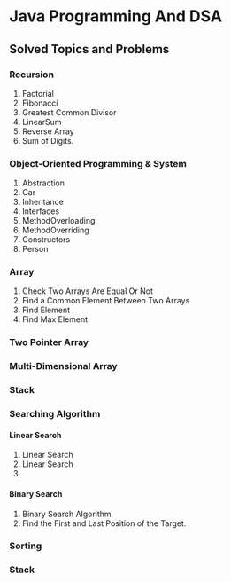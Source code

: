 # Java Programming And DSA

## Solved Topics and Problems

### Recursion

1. Factorial
2. Fibonacci
3. Greatest Common Divisor
4. LinearSum
5. Reverse Array
6. Sum of Digits.

### Object-Oriented Programming & System
1. Abstraction
2. Car
3. Inheritance
4. Interfaces
5. MethodOverloading
6. MethodOverriding
7. Constructors
8. Person

### Array

1. Check Two Arrays Are Equal Or Not
2. Find a Common Element Between Two Arrays
3. Find Element
4. Find Max Element

### Two Pointer Array

### Multi-Dimensional Array

### Stack

### Searching Algorithm
  #### Linear Search
  1. Linear Search
  2. Linear Search
  3. 


  #### Binary Search
  1. Binary Search Algorithm
  2. Find the First and Last Position of the Target.

### Sorting 

### Stack
